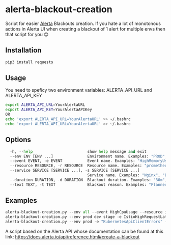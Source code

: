 # alerta-blackout-creation
Script for easier [Alerta](https://alerta.io/) Blackouts creation.
If you hate a lot of monotonous actions in Alerta UI when creating a blackout of 1 alert for multiple envs then that script for you :blush:

## Installation
```python
pip3 install requests
```

## Usage
You need to speficy two environment variables: ALERTA_API_URL and ALERTA_API_KEY
```bash
export ALERTA_API_URL=YourAlertaURL
export ALERTA_API_KEY=YourAlertaAPIKey
OR
echo 'export ALERTA_API_URL=YourAlertaURL' >> ~/.bashrc 
echo 'export ALERTA_API_URL=YourAlertaURL' >> ~/.bashrc 
```


## Options
```python
  -h, --help                        show help message and exit
  --env ENV [ENV ...]               Environment name. Examples: "PROD", "prod dev stage". Also you can specify "all" to select all ENVs
  --event EVENT, -e EVENT           Event name. Examples: "HighMemoryUsage", "KubeJobFailed"
  --resource RESOURCE, -r RESOURCE  Resource name. Examples: "prometheus-exporters-prometheus-es-exporter:9206", "ip-100-167-52-188.eu-west-3.compute.internal"
  --service SERVICE [SERVICE ...], -s SERVICE [SERVICE ...]
                                    Service name. Examples: "Nginx", "Elastic", "Nginx Elastic"
  --duration DURATION, -d DURATION  Blackout duration. Examples: "30m", "3h", "7d"
  --text TEXT, -t TEXT              Blackout reason. Examples: "Planned maintenance", "Known problem, JIRA-4291"
```

## Examples 
```python
alerta-blackout-creation.py --env all --event HighCpuUsage --resource ip-100-167-52-188.eu-west-3.compute.internal --duration 14d --text "Known problem, JIRA-4291"
alerta-blackout-creation.py --env prod dev stage -e IstioHighRequestLatency -d 3h -t "Planned maintenance"
alerta-blackout-creation.py --env prod -e "KubernetesApiClientErrors" -d 60d -t "JIRA-4107"
```

A script based on the Alerta API whose documentation can be found at this link: https://docs.alerta.io/api/reference.html#create-a-blackout
